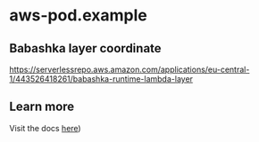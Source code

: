 # aws-pod.example

## Babashka layer coordinate
https://serverlessrepo.aws.amazon.com/applications/eu-central-1/443526418261/babashka-runtime-lambda-layer
## Learn more
Visit the docs [here](https://cljdoc.org/d/io.github.FieryCod/holy-lambda/CURRENT))
